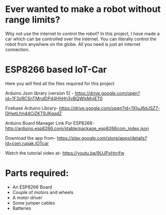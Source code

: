 # Ever wanted to make a robot without range limits?
Why not use the internet to control the robot?
In this project, I have made a car which can be controlled over the internet. You can literally control the robot from anywhere on the globe. All you need is just an internet connection.

# ESP8266 based IoT-Car
Here you will find all the files required for this project

Arduino Json library (version 5) -
https://drive.google.com/open?id=1F3zRCSnTMndDP44HhHn3yBQWIsMyjET0

Firebase Arduino Library-
https://drive.google.com/open?id=1XIuJ6dJSZ7-DHwtLfm44CjZKT9JKqqdZ

Arduino Board Manager Link For ESP8266-
http://arduino.esp8266.com/stable/package_esp8266com_index.json

Download the app from-
https://play.google.com/store/apps/details?id=com.rupak.IOTcar

Watch the tutorial video at-
https://youtu.be/9UJPxHrcjfw

# Parts required:
- An ESP8266 Board
- Couple of motors and wheels
- A motor driver
- Some jumper cables
- Batteries

